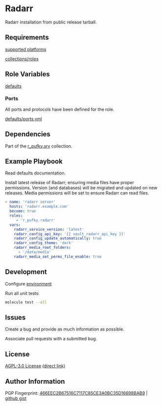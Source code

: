 # Radarr
Radarr installation from public release tarball.

## Requirements
[supported platforms](https://github.com/r-pufky/ansible_radarr/blob/main/meta/main.yml)

[collections/roles](https://github.com/r-pufky/ansible_radarr/blob/main/meta/requirements.yml)

## Role Variables
[defaults](https://github.com/r-pufky/ansible_radarr/tree/main/defaults/main)

### Ports
All ports and protocols have been defined for the role.

[defaults/ports.yml](https://github.com/r-pufky/ansible_radarr/blob/main/defaults/main/ports.yml)

## Dependencies
Part of the [r_pufky.srv](https://github.com/r-pufky/ansible_collection_srv)
collection.

## Example Playbook
Read defaults documentation.

Install latest release of Radarr; ensuring media files have proper permissions.
Version (and databases) will be migrated and updated on new releases. Media
permissions will be set to ensure Radarr can read files.
``` yaml
- name: 'radarr server'
  hosts: 'radarr.example.com'
  become: true
  roles:
     - 'r_pufky.radarr'
  vars:
    radarr_service_version: 'latest'
    radarr_config_api_key: '{{ vault_radarr_api_key }}'
    radarr_config_update_automatically: true
    radarr_config_theme: 'dark'
    radarr_media_root_folders:
      - '/data/media'
    radarr_media_set_perms_file_enable: true
```

## Development
Configure [environment](https://github.com/r-pufky/ansible_collection_srv/blob/main/docs/dev/environment/README.md)

Run all unit tests:
``` bash
molecule test --all
```

## Issues
Create a bug and provide as much information as possible.

Associate pull requests with a submitted bug.

## License
[AGPL-3.0 License](https://www.tldrlegal.com/license/gnu-affero-general-public-license-v3-agpl-3-0)
 [(direct link)](https://github.com/r-pufky/ansible_radarr/blob/main/LICENSE)

## Author Information
PGP Fingerprint: [466EEC2B67516C7117C85CE3A0BC35D16698BAB9](https://keys.openpgp.org/vks/v1/by-fingerprint/466EEC2B67516C7117C85CE3A0BC35D16698BAB9)
| [github gist](https://gist.github.com/r-pufky/a8df36977c55b5bb20829267c4c49d22)
